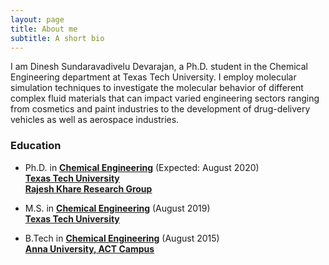 ```yaml
---
layout: page
title: About me
subtitle: A short bio
---
```


I am Dinesh Sundaravadivelu Devarajan, a Ph.D. student in the Chemical Engineering department at Texas Tech University.  I employ molecular simulation techniques to investigate the molecular behavior of different complex fluid materials that can impact varied engineering sectors ranging from cosmetics and paint industries to the development of drug-delivery vehicles as well as aerospace industries.

### Education

* Ph.D. in **[Chemical Engineering](https://www.depts.ttu.edu/che/)** (Expected: August 2020)    
  **[Texas Tech University](https://www.ttu.edu/)**   
  **[Rajesh Khare Research Group](http://www.depts.ttu.edu/che/groups/kharegroup/)**

* M.S. in **[Chemical Engineering](https://www.depts.ttu.edu/che/)** (August 2019)  
  **[Texas Tech University](https://www.ttu.edu/)** 

* B.Tech in **[Chemical Engineering](http://chemactech.edu.in/)** (August 2015)  
  **[Anna University, ACT Campus](https://www.annauniv.edu/act/index.html)** 
